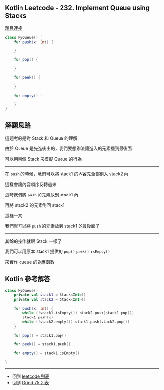 ## Kotlin Leetcode - 232. Implement Queue using Stacks

[題目連接](https://leetcode.com/problems/implement-queue-using-stacks/)

```kotlin
class MyQueue() {
    fun push(x: Int) {

    }

    fun pop() {

    }
    
    fun peek() {

    }
    
    fun empty() {

    }
}
```

## 解題思路

這題考的是對 Stack 和 Queue 的理解

由於 Queue 是先進後出的，我們要想辦法讓進入的元素擺到最後面

可以用兩個 Stack 來模擬 Queue 的行為

----

在 `push` 的時候，我們可以將 stack1 的內容先全部倒入 stack2 內

這樣會讓內容順序反轉過來

這時我們將 `push` 的元素放到 stack1 內

再將 stack2 的元素倒回 stack1

這樣一來

我們就可以將 `push` 的元素放到 stack1 的最後面了

----

其餘的操作就跟 Stack 一樣了

我們可以用原本 stack1 提供的 `pop()` `peek()` `isEmpty()`

來實作 queue 的對應函數

## Kotlin 參考解答

```kotlin
class MyQueue() {
    private val stack1 = Stack<Int>()
    private val stack2 = Stack<Int>()

    fun push(x: Int) {
        while (!stack1.isEmpty()) stack2.push(stack1.pop())
        stack1.push(x)
        while (!stack2.empty()) stack1.push(stack2.pop())
    }

    fun pop() = stack1.pop()

    fun peek() = stack1.peek()

    fun empty() = stack1.isEmpty()

}
```

------

- 回到 [leetcode 列表](index.md)
- 回到 [Grind 75 列表](grind75.md)

